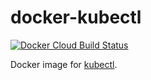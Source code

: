 # docker-kubectl

[![Docker Cloud Build Status](https://img.shields.io/docker/cloud/build/cctiger36/docker-kubectl?style=flat-square)](https://hub.docker.com/r/cctiger36/docker-kubectl)

Docker image for [kubectl](https://kubernetes.io/docs/reference/kubectl/overview/).
